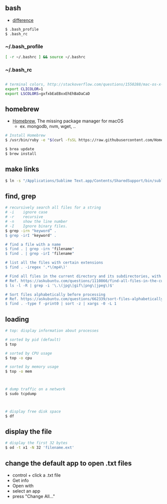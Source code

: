 ## bash

* [difference](http://superuser.com/questions/244964/mac-os-x-bashrc-not-working/244990#244990)

```sh
$ .bash_profile
$ .bash_rc
```

### ~/.bash_profile

```sh
[ -r ~/.bashrc ] && source ~/.bashrc
```

### ~/.bash_rc

```sh

# terminal colors, http://stackoverflow.com/questions/1550288/mac-os-x-terminal-colors
export CLICOLOR=1
export LSCOLORS=gxfxbEaEBxxEhEhBaDaCaD

```

## homebrew

* [Homebrew](https://brew.sh/), The missing package manager for macOS
  * ex. mongodb, nvm, wget, ..

```sh
# Install Homebrew
$ /usr/bin/ruby -e "$(curl -fsSL https://raw.githubusercontent.com/Homebrew/install/master/install)"

$ brea update
$ brew install
```

## make links

```sh
$ ln -s "/Applications/Sublime Text.app/Contents/SharedSupport/bin/subl" /usr/local/bin/subl
```

## find, grep

```sh
# recursively search all files for a string
# -i    ignore case
# -r    recursive
# -n    show the line number
# -I    Ignore binary files.
$ grep -irn "keyword” .
$ grep -irI "keyword" .

# find a file with a name
$ find . | grep -irn "filename"
$ find . | grep -irI "filename"

# list all the files with certain extensions
$ find . -iregex '.*\(mp4\)'

# Find all files in the current directory and its subdirectories, with the extensions
# Ref. https://askubuntu.com/questions/1110866/find-all-files-in-the-current-directory-and-its-subdirectories-with-the-extensio
$ ls -l -R | grep -i '\.\(jpg\|gif\|png\|jpeg\)$'

# Sort files alphabetically before processing
# Ref. https://askubuntu.com/questions/662339/sort-files-alphabetically-before-processing
$ find . -type f -print0 | sort -z | xargs -0 -L 1
```

## loading

```sh
# top: display information about processes

# sorted by pid (default)
$ top

# sorted by CPU usage
$ top -o cpu

# sorted by memory usage
$ top -o mem



# dump traffic on a network
$ sudo tcpdump



# display free disk space
$ df

```

## display the file

```sh
# display the first 32 bytes
$ od -t x1 -N 32 'filename.ext'
```

## change the default app to open .txt files

* control + click a .txt file
* Get info
* Open with
* select an app
* press "Change All..."
